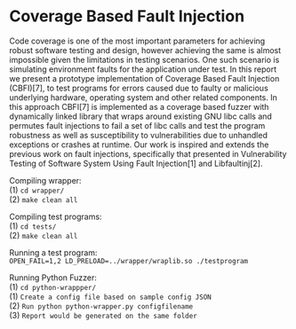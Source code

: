 # Coverage Based Fault Injection
Code coverage is one of the most important parameters         for achieving robust software testing and design, however        achieving the same is almost impossible given the        limitations in testing scenarios. One such scenario is        simulating environment faults for the application under       test. In this report we present a prototype implementation         of ​Coverage Based Fault Injection (CBFI)[7], to test        programs for errors caused due to faulty or malicious         underlying hardware, operating system and other related       components. In this approach CBFI[7] is implemented as        a coverage based fuzzer with ​dynamically linked library        that wraps around existing GNU libc calls and permutes         fault injections to fail a set of libc calls and test the            program robustness as well as susceptibility to       vulnerabilities due to unhandled exceptions or crashes at        runtime. Our work is inspired and extends the previous         work on fault injections, specifically that presented in        Vulnerability Testing of Software System Using Fault       Injection[1] and Libfaultinj[2]. 

Compiling wrapper:    
(1) `cd wrapper/`    
(2) `make clean all`    

Compiling test programs:    
(1) `cd tests/`    
(2) `make clean all`    

Running a test program:    
`OPEN_FAIL=1,2 LD_PRELOAD=../wrapper/wraplib.so ./testprogram`    

Running Python Fuzzer:    
(1) `cd python-wrappper/`    
(1) `Create a config file based on sample config JSON`    
(2) `Run python python-wrapper.py configfilename`    
(3) `Report would be generated on the same folder`    
